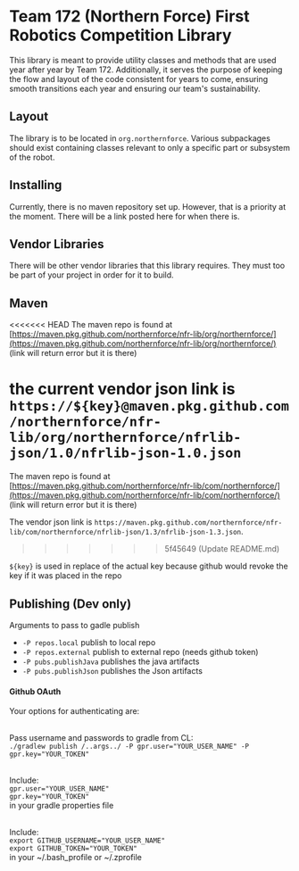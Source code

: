 # Team 172 (Northern Force) First Robotics Competition Library

This library is meant to provide utility classes and methods that are used year after year by Team 172. Additionally, it serves the purpose of keeping the flow and layout of the code consistent for years to come, ensuring smooth transitions each year and ensuring our team's sustainability.

## Layout

The library is to be located in `org.northernforce`. Various subpackages should exist containing classes relevant to only a specific part or subsystem of the robot.

## Installing

Currently, there is no maven repository set up. However, that is a priority at the moment. There will be a link posted here for when there is.

## Vendor Libraries

There will be other vendor libraries that this library requires. They must too be part of your project in order for it to build.

## Maven

<<<<<<< HEAD
The maven repo is found at [https://maven.pkg.github.com/northernforce/nfr-lib/org/northernforce/](https://maven.pkg.github.com/northernforce/nfr-lib/org/northernforce/)
(link will return error but it is there)  

the current vendor json link is `https://${key}@maven.pkg.github.com/northernforce/nfr-lib/org/northernforce/nfrlib-json/1.0/nfrlib-json-1.0.json` 
=======
The maven repo is found at [https://maven.pkg.github.com/northernforce/nfr-lib/com/northernforce/](https://maven.pkg.github.com/northernforce/nfr-lib/com/northernforce/)
(link will return error but it is there)

The vendor json link is `https://maven.pkg.github.com/northernforce/nfr-lib/com/northernforce/nfrlib-json/1.3/nfrlib-json-1.3.json`.
>>>>>>> 5f45649 (Update README.md)

`${key}` is used in replace of the actual key because github would revoke the key if it was placed in the repo


## Publishing (Dev only)

Arguments to pass to gadle publish
* `-P repos.local` publish to local repo
* `-P repos.external` publish to external repo (needs github token)
* `-P pubs.publishJava` publishes the java artifacts
* `-P pubs.publishJson` publishes the Json artifacts

#### Github OAuth
Your options for authenticating are: <br><br>

Pass username and passwords to gradle from CL: <br>
`./gradlew publish /..args../ -P gpr.user="YOUR_USER_NAME" -P gpr.key="YOUR_TOKEN"`<br><br>

Include:<br>
`gpr.user="YOUR_USER_NAME"` <br>
`gpr.key="YOUR_TOKEN"`<br>
in your gradle properties file<br><br>

Include:<br>
`export GITHUB_USERNAME="YOUR_USER_NAME"`<br>
`export GITHUB_TOKEN="YOUR_TOKEN"`<br>
in your ~/.bash_profile or ~/.zprofile
